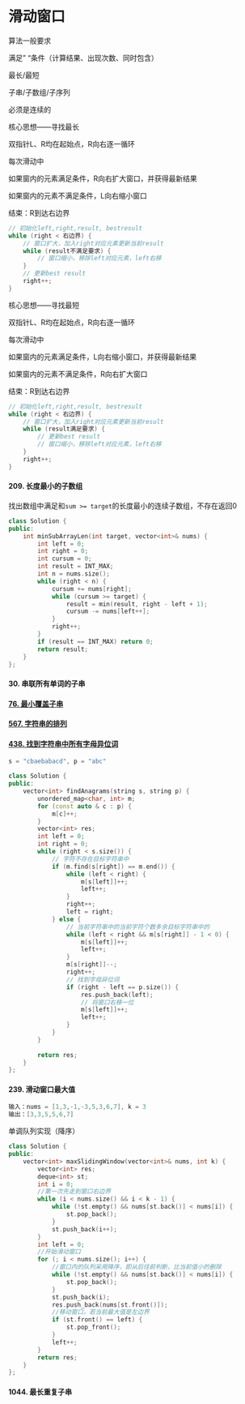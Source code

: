 # 滑动窗口

算法一般要求

满足”   “条件（计算结果、出现次数、同时包含）

最长/最短

子串/子数组/子序列

必须是连续的



核心思想——寻找最长

双指针L、R均在起始点，R向右逐一循环

每次滑动中

如果窗内的元素满足条件，R向右扩大窗口，并获得最新结果

如果窗内的元素不满足条件，L向右缩小窗口

结束：R到达右边界

```c++
// 初始化left,right,result, bestresult
while (right < 右边界) {
    // 窗口扩大，加入right对应元素更新当前result
    while (result不满足要求) {
        // 窗口缩小，移除left对应元素，left右移
    }
    // 更新best result
    right++;
}
```



核心思想——寻找最短

双指针L、R均在起始点，R向右逐一循环

每次滑动中

如果窗内的元素满足条件，L向右缩小窗口，并获得最新结果

如果窗内的元素不满足条件，R向右扩大窗口

结束：R到达右边界

```c++
// 初始化left,right,result, bestresult
while (right < 右边界) {
    // 窗口扩大，加入right对应元素更新当前result
    while (result满足要求) {
        // 更新best result
        // 窗口缩小，移除left对应元素，left右移
    }
    right++;
}
```



#### 209. 长度最小的子数组

找出数组中满足和`sum >= target`的长度最小的连续子数组，不存在返回0

```c++
class Solution {
public:
    int minSubArrayLen(int target, vector<int>& nums) {
        int left = 0;
        int right = 0;
        int cursum = 0;
        int result = INT_MAX;
        int n = nums.size();
        while (right < n) {
            cursum += nums[right];
            while (cursum >= target) {
                result = min(result, right - left + 1);
                cursum -= nums[left++];
            }
            right++;
        }
        if (result == INT_MAX) return 0;
        return result;
    }
};
```

#### 30. 串联所有单词的子串



#### [76. 最小覆盖子串](https://leetcode.cn/problems/minimum-window-substring/)

#### [567. 字符串的排列](https://leetcode.cn/problems/permutation-in-string/)

#### [438. 找到字符串中所有字母异位词](https://leetcode.cn/problems/find-all-anagrams-in-a-string/)

```c++
s = "cbaebabacd", p = "abc"
```

```c++
class Solution {
public:
    vector<int> findAnagrams(string s, string p) {
        unordered_map<char, int> m;
        for (const auto & c : p) {
            m[c]++;
        }
        vector<int> res;
        int left = 0;
        int right = 0;
        while (right < s.size()) {
            // 字符不存在目标字符串中
            if (m.find(s[right]) == m.end()) {
                while (left < right) {
                    m[s[left]]++;
                    left++;
                }
                right++;
                left = right;
            } else {
                // 当前字符串中的当前字符个数多余目标字符串中的
                while (left < right && m[s[right]] - 1 < 0) {
                    m[s[left]]++;
                    left++;
                }
                m[s[right]]--;
                right++;
                // 找到字母异位词
                if (right - left == p.size()) {
                    res.push_back(left);
                    // 将窗口右移一位
                    m[s[left]]++;
                    left++;
                }
            }
        }
        
        return res;
    }
};
```



#### 239. 滑动窗口最大值

```c++
输入：nums = [1,3,-1,-3,5,3,6,7], k = 3
输出：[3,3,5,5,6,7]
```

单调队列实现（降序）

```c++
class Solution {
public:
    vector<int> maxSlidingWindow(vector<int>& nums, int k) {
        vector<int> res;
        deque<int> st;
        int i = 0;
        //第一次先走到窗口右边界
        while (i < nums.size() && i < k - 1) {
            while (!st.empty() && nums[st.back()] < nums[i]) {
                st.pop_back();
            }
            st.push_back(i++);
        }
        int left = 0;
        //开始滑动窗口
        for (; i < nums.size(); i++) {
            //窗口内的队列采用降序，即从后往前判断，比当前值小的删除
            while (!st.empty() && nums[st.back()] < nums[i]) {
                st.pop_back();
            }
            st.push_back(i);
            res.push_back(nums[st.front()]);
            //移动窗口，若当前最大值是左边界
            if (st.front() == left) {
                st.pop_front();
            }
            left++;
        }
        return res;
    }
};
```

#### 1044. 最长重复子串



